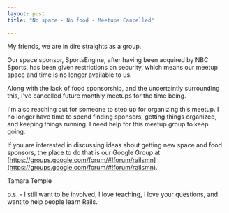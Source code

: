 ```yaml
---
layout: post
title: "No space - No food - Meetups Cancelled"

---
```


My friends, we are in dire straights as a group.

Our space sponsor, SportsEngine, after having been acquired by NBC Sports, has been
given restrictions on security, which means our meetup space and time is no longer
available to us.

Along with the lack of food sponsorship, and the uncertaintly surrounding this,
I've cancelled future monthly meetups for the time being.

I'm also reaching out for someone to step up for organizing this meetup.
I no longer have time to spend finding sponsors, getting things organized,
and keeping things running. I need help for this meetup group to keep going.

If you are interested in discussing ideas about getting new space and
food sponsors, the place to do that is our Google Group
at
[https://groups.google.com/forum/#!forum/railsmn](https://groups.google.com/forum/#!forum/railsmn).





Tamara Temple


p.s. - I still want to be involved, I love teaching, I love your questions,
and want to help people learn Rails.
